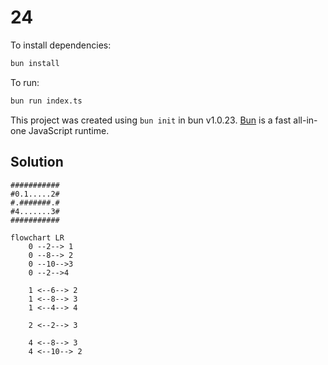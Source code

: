 # 24

To install dependencies:

```bash
bun install
```

To run:

```bash
bun run index.ts
```

This project was created using `bun init` in bun v1.0.23. [Bun](https://bun.sh) is a fast all-in-one JavaScript runtime.

## Solution

```
###########
#0.1.....2#
#.#######.#
#4.......3#
###########
```

```mermaid
flowchart LR
    0 --2--> 1
    0 --8--> 2
    0 --10-->3
    0 --2-->4

    1 <--6--> 2
    1 <--8--> 3
    1 <--4--> 4

    2 <--2--> 3

    4 <--8--> 3
    4 <--10--> 2
    
```
